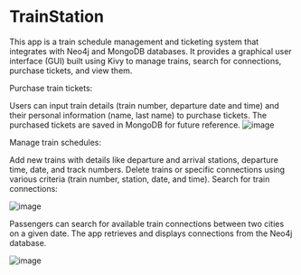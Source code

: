 # TrainStation
This app is a train schedule management and ticketing system that integrates with Neo4j and MongoDB databases. It provides a graphical user interface (GUI) built using Kivy to manage trains, search for connections, purchase tickets, and view them.

Purchase train tickets:

Users can input train details (train number, departure date and time) and their personal information (name, last name) to purchase tickets.
The purchased tickets are saved in MongoDB for future reference.
![image](https://github.com/user-attachments/assets/2185d869-0526-4987-86a4-291b10863477)


Manage train schedules:

Add new trains with details like departure and arrival stations, departure time, date, and track numbers.
Delete trains or specific connections using various criteria (train number, station, date, and time).
Search for train connections:


![image](https://github.com/user-attachments/assets/89ebdd5a-f8b3-40e8-99c1-0b68921880ac)

Passengers can search for available train connections between two cities on a given date.
The app retrieves and displays connections from the Neo4j database.

![image](https://github.com/user-attachments/assets/6a9f7cb2-bbac-445e-9a53-fb5e14a525e7)
